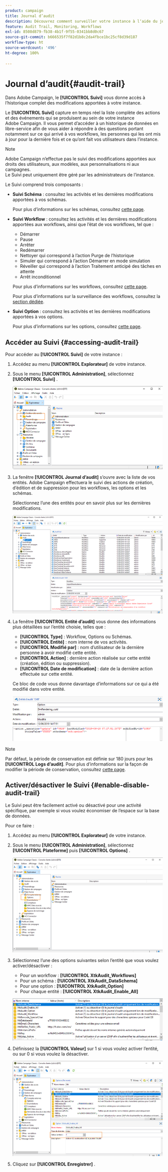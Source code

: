 ```yaml
---
product: campaign
title: Journal d’audit
description: Découvrez comment surveiller votre instance à lʼaide du journal dʼaudit Campaign
feature: Audit Trail, Monitoring, Workflows
exl-id: 8508d879-fb38-4b1f-9f55-0341bb8d0c67
source-git-commit: b666535f7f82d1b8c2da4fbce1bc25cf8d39d187
workflow-type: ht
source-wordcount: '496'
ht-degree: 100%

---
```


# Journal d’audit{#audit-trail}



Dans Adobe Campaign, le **[!UICONTROL Suivi]** vous donne accès à l’historique complet des modifications apportées à votre instance.

Le **[!UICONTROL Suivi]** capture en temps réel la liste complète des actions et des événements qui se produisent au sein de votre instance Adobe Campaign. Il vous permet d’accéder à un historique de données en libre-service afin de vous aider à répondre à des questions portant notamment sur ce qui arrivé à vos workflows, les personnes qui les ont mis à jour pour la dernière fois et ce qu’ont fait vos utilisateurs dans l’instance.

>[!NOTE]
>
>Adobe Campaign n’effectue pas le suivi des modifications apportées aux droits des utilisateurs, aux modèles, aux personnalisations ni aux campagnes.\
>Le Suivi peut uniquement être géré par les administrateurs de l’instance.

Le Suivi comprend trois composants :

* **Suivi Schéma** : consultez les activités et les dernières modifications apportées à vos schémas.

  Pour plus d’informations sur les schémas, consultez [cette page](../../configuration/using/data-schemas.md).

* **Suivi Workflow** : consultez les activités et les dernières modifications apportées aux workflows, ainsi que l’état de vos workflows, tel que :

   * Démarrer
   * Pause
   * Arrêter
   * Redémarrer
   * Nettoyer qui correspond à l’action Purge de l’historique
   * Simuler qui correspond à l’action Démarrer en mode simulation
   * Réveiller qui correspond à l’action Traitement anticipé des tâches en attente
   * Arrêt inconditionnel

  Pour plus d’informations sur les workflows, consultez [cette page](../../workflow/using/about-workflows.md).

  Pour plus d’informations sur la surveillance des workflows, consultez la [section dédiée](../../workflow/using/monitoring-workflow-execution.md).

* **Suivi Option** : consultez les activités et les dernières modifications apportées à vos options.

  Pour plus d’informations sur les options, consultez [cette page](../../installation/using/configuring-campaign-options.md).

## Accéder au Suivi {#accessing-audit-trail}

Pour accéder au **[!UICONTROL Suivi]** de votre instance :

1. Accédez au menu **[!UICONTROL Explorateur]** de votre instance.
1. Sous le menu **[!UICONTROL Administration]**, sélectionnez **[!UICONTROL Suivi]** .

   ![](assets/audit_trail_1.png)

1. La fenêtre **[!UICONTROL Journal d’audit]** s’ouvre avec la liste de vos entités. Adobe Campaign effectuera le suivi des actions de création, d’édition et de suppression pour les workflows, les options et les schémas.

   Sélectionnez l’une des entités pour en savoir plus sur les dernières modifications.

   ![](assets/audit_trail_2.png)

1. La fenêtre **[!UICONTROL Entité d’audit]** vous donne des informations plus détaillées sur l’entité choisie, telles que :

   * **[!UICONTROL Type]** : Workflow, Options ou Schémas.
   * **[!UICONTROL Entité]** : nom interne de vos activités.
   * **[!UICONTROL Modifié par]** : nom d’utilisateur de la dernière personne à avoir modifié cette entité.
   * **[!UICONTROL Action]** : dernière action réalisée sur cette entité (création, édition ou suppression).
   * **[!UICONTROL Date de modification]** : date de la dernière action effectuée sur cette entité.

   Ce bloc de code vous donne davantage d’informations sur ce qui a été modifié dans votre entité.

   ![](assets/audit_trail_3.png)

>[!NOTE]
>
>Par défaut, la période de conservation est définie sur 180 jours pour les **[!UICONTROL Logs d’audit]**. Pour plus d’informations sur la façon de modifier la période de conservation, consultez [cette page](../../production/using/database-cleanup-workflow.md#deployment-wizard).

## Activer/désactiver le Suivi {#enable-disable-audit-trail}

Le Suivi peut être facilement activé ou désactivé pour une activité spécifique, par exemple si vous voulez économiser de l’espace sur la base de données.

Pour ce faire :

1. Accédez au menu **[!UICONTROL Explorateur]** de votre instance.
1. Sous le menu **[!UICONTROL Administration]**, sélectionnez **[!UICONTROL Plateforme]** puis **[!UICONTROL Options]** .

   ![](assets/audit_trail_4.png)

1. Sélectionnez l’une des options suivantes selon l’entité que vous voulez activer/désactiver :

   * Pour un workflow : **[!UICONTROL XtkAudit_Workflows]**
   * Pour un schéma : **[!UICONTROL XtkAudit_DataSchema]**
   * Pour une option : **[!UICONTROL XtkAudit_Option]**
   * Pour chaque entité : **[!UICONTROL XtkAudit_Enable_All]**

   ![](assets/audit_trail_5.png)

1. Définissez la **[!UICONTROL Valeur]** sur 1 si vous voulez activer l’entité, ou sur 0 si vous voulez la désactiver.

   ![](assets/audit_trail_6.png)

1. Cliquez sur **[!UICONTROL Enregistrer]** .
